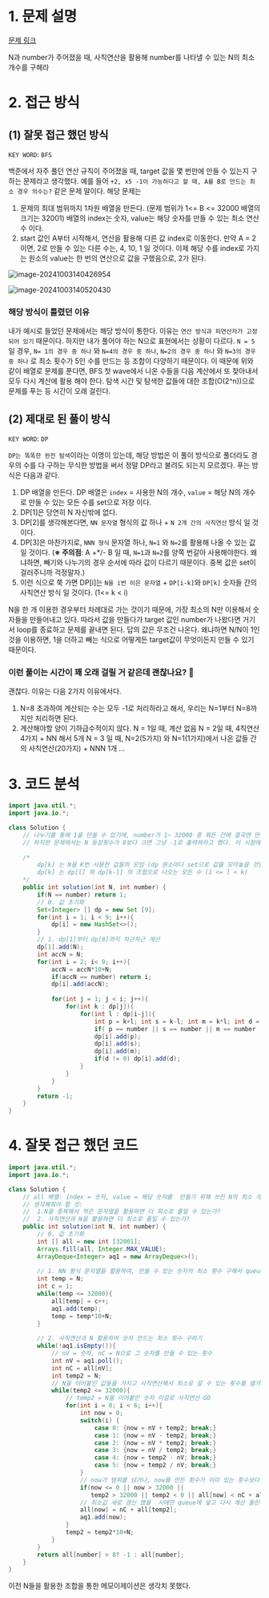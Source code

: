 # 1. 문제 설명 

[문제 링크](https://school.programmers.co.kr/learn/courses/30/lessons/42895)

N과 number가 주어졌을 때, 사칙연산을 활용해 number를 나타낼 수 있는 N의 최소 개수를 구해라 

# 2. 접근 방식

## (1) 잘못 접근 했던 방식 

`KEY WORD`:  `BFS`

백준에서 자주 풀던 연산 규칙이 주어졌을 때, target 값을 몇 번만에 만들 수 있는지 구하는 문제라고 생각했다. 예를 들어 
`+2, x5 -1이 가능하다고 할 때, A를 B로 만드는 최소 경우 의수는?` 같은 문제 말이다. 
해당 문제는 

1. 문제의 최대 범위까지 1차원 배열을 만든다. (문제 범위가 1<= B <= 32000 배열의 크기는 32001)
   배열의 index는 숫자, value는 해당 숫자를 만들 수 있는 최소 연산 수 이다.
2. start 값인 A부터 시작해서, 연산을 활용해 다른 값 index로 이동한다. 
   만약 A = 2이면, 2로 만들 수 있는 다른 수는, 4, 10, 1 일 것이다. 이제 해당 수를 index로 가지는 원소의 value는 한 번의 연산으로 값을 구했음으로, 2가 된다.

![image-20241003140426954](../../../../Documents/GitHub/dalcheonroadhead-github-blog/dalcheonroadhead.github.io/images/프로그래머스_N으로표현/image-20241003140426954.png)

![image-20241003140520430](../../../../Documents/GitHub/dalcheonroadhead-github-blog/dalcheonroadhead.github.io/images/프로그래머스_N으로표현/image-20241003140520430.png)

### 해당 방식이 틀렸던 이유 

내가 예시로 들었던 문제에서는 해당 방식이 통한다. 이유는 `연산 방식과 피연산자가 고정되어 있기` 때문이다.
하지만 내가 풀어야 하는 N으로 표현에서는 상황이 다르다. `N = 5` 일 경우, `N= 1의 경우 중 하나` 와 `N=4의 경우 중 하나`, `N=2의 경우 중 하나` 와 `N=3의 경우 중 하나` 로  최소 횟수가 5인 수를 만드는 등 조합이 다양하기 때문이다. 이 때문에 위와 같이 배열로 문제를 푼다면, BFS 첫 wave에서 나온 수들을 다음 계산에서 또 찾아내서 모두 다시 계산에 활용 해야 한다. 탐색 시간 및 탐색한 값들에 대한 조합(O(2^n))으로 문제를 푸는 등 시간이 오래 걸린다. 

## (2) 제대로 된 풀이 방식

`KEY WORD`: `DP`

`DP는 똑똑한 완전 탐색`이라는 이명이 있는데, 해당 방법은 이 풀이 방식으로 풀더라도 경우의 수를 다 구하는 무식한 방법을 써서 정말 DP라고 불려도 되는지 모르겠다. 푸는 방식은 다음과 같다. 

1.  DP 배열을 만든다. 
   DP 배열은 `index` = 사용한 N의 개수, `value` = 해당 N의 개수로 만들 수 있는 모든 수를 set으로 저장 이다.
2. DP[1]은 당연히 N 자신밖에 없다.
3. DP[2]를 생각해본다면, `NN 문자열` 형식의 값 하나 + `N 2개 간의 사칙연산` 방식 일 것이다. 
4. DP[3]은 마찬가지로, `NNN 형식` 문자열 하나, `N=1` 와 `N=2`를 활용해 나올 수 있는 값일 것이다. 
   (**※ 주의점**: A +*/- B 일 때, `N=1`과 `N=2`를 양쪽 번갈아 사용해야한다. 왜냐하면, 빼기와 나누기의 경우 순서에 따라 값이 다르기 때문이다. 중복 값은 set이 걸러주니까 걱정말자.)
5. 이런 식으로 쭉 가면 DP[i]는 `N을 i번 이은 문자열` + `DP[i-k]`와 `DP[k]` 숫자들 간의 사칙연산 방식 일 것이다. 
   (1<= k < i)

N을 한 개 이용한 경우부터 차례대로 가는 것이기 때문에, 가장 최소의 N만 이용해서 숫자들을 만들어내고 있다. 따라서 값을 만들다가 target 값인 number가 나왔다면 거기서 loop를 종료하고 문제를 끝내면 된다. 
답의 값은 무조건 나온다. 왜냐하면 N/N이 1인 것을 이용하면, 1을 더하고 빼는 식으로 어떻게든 target값이 무엇이든지 만들 수 있기 때문이다. 

### 이런 풀이는 시간이 꽤 오래 걸릴 거 같은데 괜찮나요? 🤔

괜찮다. 이유는 다음 2가지 이유에서다. 

1. N=8 초과하여 계산되는 수는 모두 -1로 처리하라고 해서, 우리는 N=1부터 N=8까지만 처리하면 된다.
2. 계산해야할 양이 기하급수적이지 않다. 
   N = 1일 때, 계산 없음
   N = 2일 때, 4칙연산 4가지 + NN 해서 5개 
   N = 3 일 때, N=2(5가지) 와 N=1(1가지)에서 나온 값들 간의 사칙연산(20가지) + NNN 1개 
   ...

# 3. 코드 분석

 ```java
 import java.util.*;
 import java.io.*;
 
 class Solution {
     // 나누기를 통해 1을 만들 수 있기에, number가 1~ 32000 중 뭐든 간에 결국엔 만들 수 있다. 
     // 하지만 문제에서는 N 등장횟수가 8보다 크면 그냥 -1로 출력하라고 했다. 이 시점에서 N 등장횟수가 8번 이하인 녀석들만 계산하면 된다는 것이다. 
     
     /*
         dp[k] 는 N을 K번 사용한 값들의 모임 (dp 원소마다 set으로 값을 모아놓을 것임.)
         dp[k] 는 dp[l] 와 dp[k-l] 의 조합으로 나오는 모든 수 (1 <= l < k) 
     */
     public int solution(int N, int number) {
         if(N == number) return 1;
         // 0. 값 초기화
         Set<Integer> [] dp = new Set [9];
         for(int i = 1; i < 9; i++){
             dp[i] = new HashSet<>();
         }
         // 1. dp[1]부터 dp[8]까지 차근차근 계산 
         dp[1].add(N);
         int accN = N;
         for(int i = 2; i< 9; i++){
             accN = accN*10+N;
             if(accN == number) return i;
             dp[i].add(accN);
             
             for(int j = 1; j < i; j++){
                 for(int k : dp[j]){
                     for(int l : dp[i-j]){
                         int p = k+l; int s = k-l; int m = k*l; int d = l >0? k/l : 0;
                         if( p == number || s == number || m == number || d == number) return i;
                         dp[i].add(p);
                         dp[i].add(s);
                         dp[i].add(m);
                         if(d != 0) dp[i].add(d);
                     }
                 }
             }
         }
         return -1;
     }
 }
 ```

# 4. 잘못 접근 했던 코드

```java
import java.util.*;
import java.io.*;

class Solution {
    // all 배열: index = 숫자, value = 해당 숫자를  만들기 위해 쓰인 N의 최소 개수 
    // 생각해줘야 할 것: 
    //  1.N을 중복해서 적은 문자열을 활용하면 더 최소로 줄일 수 있는가? 
    //  2. 사칙연산과 N을 활용하면 더 최소로 줄일 수 있는가? 
    public int solution(int N, int number) {
        // 0. 값 초기화
        int [] all = new int [32001];
        Arrays.fill(all, Integer.MAX_VALUE);
        ArrayDeque<Integer> aq1 = new ArrayDeque<>();
        
        // 1. NN 형식 문자열을 활용하여, 만들 수 있는 숫자의 최소 횟수 구해서 queue에 넣기 -> 이걸로 사칙연산 활용
        int temp = N; 
        int c = 1;
        while(temp <= 32000){
            all[temp] = c++;
            aq1.add(temp);
            temp = temp*10+N;
        }
        
        // 2. 사칙연산과 N 활용하여 숫자 만드는 최소 횟수 구하기
        while(!aq1.isEmpty()){
            // nV = 숫자, nC = N으로 그 숫자를 만들 수 있는 횟수   
            int nV = aq1.poll();
            int nC = all[nV]; 
            int temp2 = N; 
            // N을 이어붙인 값들을 가지고 사칙연산해서 최소로 갈 수 있는 횟수를 셀거임
            while(temp2 <= 32000){
                // temp2 = N을 이어붙인 숫자 이걸로 사칙연산 GO
                for(int i = 0; i < 6; i++){
                    int now = 0;
                    switch(i) {
                        case 0: {now = nV + temp2; break;}
                        case 1: {now = nV - temp2; break;}
                        case 2: {now = nV * temp2; break;}
                        case 3: {now = nV / temp2; break;}
                        case 4: {now = temp2 - nV; break;}
                        case 5: {now = temp2 / nV; break;}
                    }
                    // now가 범위를 넘거나, now를 만든 횟수가 이미 있는 횟수보다 크면 넘어가기
                    if(now <= 0 || now > 32000 ||
                       temp2 > 32000 || temp2 < 0 || all[now] < nC + all[temp2]) continue; 
                    // 최소값 새로 갱신 했을  시에만 queue에 넣고 다시 계산 돌린다.
                    all[now] = nC + all[temp2];
                    aq1.add(now);
                }
                temp2 = temp2*10+N;
            }
        }
        return all[number] > 8? -1 : all[number];
    }
}
```

이전 N들을 활용한 조합을 통한 메모이제이션은 생각치 못했다.